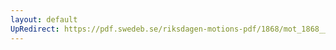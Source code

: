 ```yaml
---
layout: default
UpRedirect: https://pdf.swedeb.se/riksdagen-motions-pdf/1868/mot_1868__fk__00024/mot_1868__fk__00024_003.pdf
---
```

